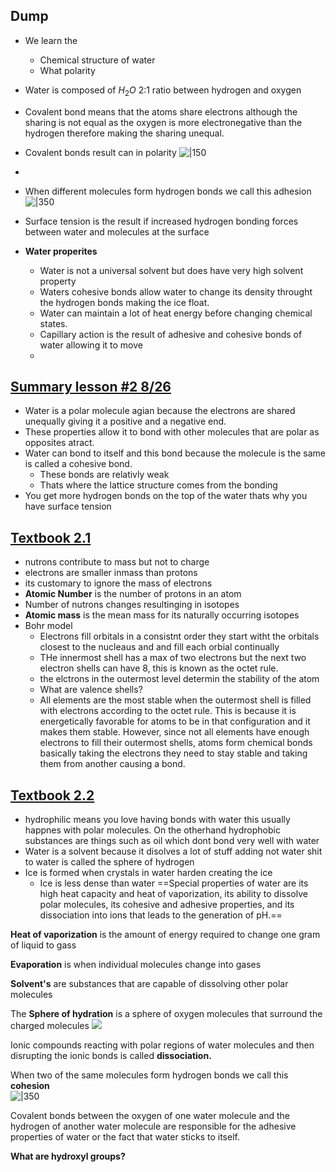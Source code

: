 

## Dump
- We learn the 
	- Chemical structure of water
	- What polarity 
- Water is composed of $H_{2}O$ 2:1 ratio between hydrogen and oxygen
- Covalent bond means that the atoms share electrons although the sharing is not equal as  the oxygen is more electronegative than the hydrogen therefore making the sharing unequal.
- Covalent bonds result can in polarity
![|150](https://i.imgur.com/Tojk5Bl.png)

- 

- When different molecules form hydrogen bonds we call this adhesion 
![|350](https://i.imgur.com/o6hO8M7.png)

- Surface tension is the result if increased hydrogen bonding forces between water and molecules at the surface
- **Water properites**
	- Water is not a universal solvent but does have very high solvent property
	- Waters cohesive bonds allow water to change its density throught the  hydrogen  bonds making the ice float.
	- Water can maintain a lot of heat energy before changing chemical states.
	- Capillary action is the result  of adhesive and cohesive bonds of water allowing it to move
	- 

## [Summary lesson #2 8/26](https://virtualvirginia.instructure.com/courses/18058/pages/m1-library-summary-videos-and-resources-8-slash-22-9-slash-15?module_item_id=5157179) 

- Water is a polar molecule agian because the electrons are shared unequally giving it a positive and a negative end.
- These properties allow it to bond with other molecules that are polar as opposites atract.
- Water can bond to itself and this bond because the molecule is the same is called a cohesive bond.
	- These bonds are relativly weak 
	- Thats where the lattice structure comes from the bonding 
- You get more hydrogen bonds on the top of  the water thats why you have surface tension

## [Textbook 2.1](https://openstax.org/books/biology-ap-courses/pages/2-1-atoms-isotopes-ions-and-molecules-the-building-blocks)

- nutrons contribute to mass but not to charge
- electrons are smaller inmass than protons
- its customary to ignore the mass of electrons
- **Atomic Number** is the number  of protons in an  atom
- Number of nutrons changes resultinging in  isotopes
- **Atomic mass** is  the mean mass for its naturally occurring isotopes
- Bohr model
	- Electrons fill orbitals in a consistnt order they start witht the orbitals closest to the nucleaus and and fill each orbial continually
	- THe innermost shell has a max of two electrons but the next two electron shells  can have 8, this is known as the octet rule.
	- the elctrons in the outermost level determin the stability of the atom
	- What are valence shells?
	- All elements are the most stable when the outermost shell  is filled with electrons according to the octet rule. This is because it is energetically favorable for atoms to be in that configuration and it makes them stable. However, since not all elements have enough electrons to fill their outermost shells, atoms form chemical bonds basically taking the electrons they need to  stay stable and taking them from  another causing a bond.

## [Textbook 2.2](https://openstax.org/books/biology-ap-courses/pages/2-2-water)
- hydrophilic means you love having bonds with water this  usually happnes  with  polar molecules. On the otherhand hydrophobic substances are things  such as  oil which dont bond very well with water
- Water is a solvent because  it  disolves a lot of stuff adding not water shit to  water is called the sphere of hydrogen
- Ice is formed when crystals in water harden creating the  ice
	- Ice is less dense than water
==Special properties of water are its high heat capacity and heat of vaporization, its ability to dissolve polar molecules, its cohesive and adhesive properties, and its dissociation into ions that leads to the generation of pH.==

**Heat of vaporization** is the amount  of energy required to change one gram of liquid to gass

**Evaporation** is when individual molecules change into gases

**Solvent's** are  substances that are capable of dissolving other polar molecules

The **Sphere of hydration** is a sphere of oxygen molecules that surround the charged molecules
![](https://i.imgur.com/C1uY7wJ.png)

Ionic compounds reacting with polar regions of water molecules and then disrupting the ionic bonds is called **dissociation.**

When two of the same molecules form hydrogen bonds we call this **cohesion**  
![|350](https://i.imgur.com/u5JbozW.png)

Covalent bonds between the oxygen of one water molecule and the hydrogen of another water molecule are responsible for the adhesive properties of water or the fact that water sticks to itself.


**What are hydroxyl groups?**